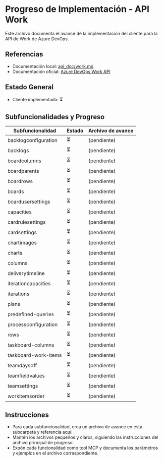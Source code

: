 # Progreso de Implementación - API Work

Este archivo documenta el avance de la implementación del cliente para la API de Work de Azure DevOps.

## Referencias
- Documentación local: [api_doc/work.md](../../api_doc/work.md)
- Documentación oficial: [Azure DevOps Work API](https://learn.microsoft.com/en-us/rest/api/azure/devops/work/?view=azure-devops-rest-7.2)

## Estado General
- Cliente implementado: ⏳

## Subfuncionalidades y Progreso
| Subfuncionalidad | Estado | Archivo de avance |
|------------------|--------|-------------------|
| backlogconfiguration | ⏳ | (pendiente) |
| backlogs | ⏳ | (pendiente) |
| boardcolumns | ⏳ | (pendiente) |
| boardparents | ⏳ | (pendiente) |
| boardrows | ⏳ | (pendiente) |
| boards | ⏳ | (pendiente) |
| boardusersettings | ⏳ | (pendiente) |
| capacities | ⏳ | (pendiente) |
| cardrulesettings | ⏳ | (pendiente) |
| cardsettings | ⏳ | (pendiente) |
| chartimages | ⏳ | (pendiente) |
| charts | ⏳ | (pendiente) |
| columns | ⏳ | (pendiente) |
| deliverytimeline | ⏳ | (pendiente) |
| iterationcapacities | ⏳ | (pendiente) |
| iterations | ⏳ | (pendiente) |
| plans | ⏳ | (pendiente) |
| predefined-queries | ⏳ | (pendiente) |
| processconfiguration | ⏳ | (pendiente) |
| rows | ⏳ | (pendiente) |
| taskboard-columns | ⏳ | (pendiente) |
| taskboard-work-items | ⏳ | (pendiente) |
| teamdaysoff | ⏳ | (pendiente) |
| teamfieldvalues | ⏳ | (pendiente) |
| teamsettings | ⏳ | (pendiente) |
| workitemsorder | ⏳ | (pendiente) |

## Instrucciones
- Para cada subfuncionalidad, crea un archivo de avance en esta subcarpeta y referencia aquí.
- Mantén los archivos pequeños y claros, siguiendo las instrucciones del archivo principal de progreso.
- Expón cada funcionalidad como tool MCP y documenta los parámetros y ejemplos en el archivo correspondiente.
